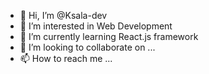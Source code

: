 - 👋 Hi, I’m @Ksala-dev
- 👀 I’m interested in Web Development
- 🌱 I’m currently learning React.js framework
- 💞️ I’m looking to collaborate on ...
- 📫 How to reach me ...

<!---
Ksala-dev/Ksala-dev is a ✨ special ✨ repository because its `README.md` (this file) appears on your GitHub profile.
You can click the Preview link to take a look at your changes.
--->
